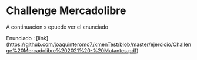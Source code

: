 # Challenge Mercadolibre

A continuacion s epuede ver el enunciado

Enunciado :
[link] (https://github.com/joaquinteromo7/xmenTest/blob/master/ejercicio/Challenge%20Mercadolibre%202021%20-%20Mutantes.pdf)
